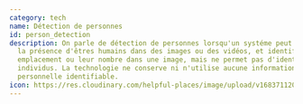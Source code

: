 ```yaml
---
category: tech
name: Détection de personnes
id: person_detection
description: On parle de détection de personnes lorsqu'un systéme peut détecter
  la présence d'êtres humains dans des images ou des vidéos, et identifier leur
  emplacement ou leur nombre dans une image, mais ne permet pas d'identifier les
  individus. La technologie ne conserve ni n'utilise aucune information
  personnelle identifiable.
icon: https://res.cloudinary.com/helpful-places/image/upload/v1683711208/dtpr-icons/tech/person_detection_szf3jn.svg
---
```

